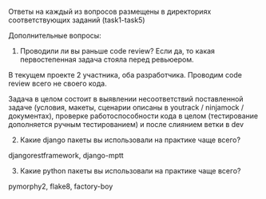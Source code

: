 Ответы на каждый из вопросов размещены в директориях соответствующих заданий (task1-task5)


Дополнительные вопросы:

1. Проводили ли вы раньше code review? Если да, то какая первостепенная задача стояла перед ревьюером.

В текущем проекте 2 участника, оба разработчика. Проводим code review всего не своего кода.

Задача в целом состоит в выявлении несоответствий поставленной задаче (условия, макеты, сценарии описаны в youtrack / ninjamock / документах), проверке работоспособности кода в целом (тестирование дополняется ручным тестированием) и после слиянием ветки в dev

2. Какие django пакеты вы использовали на практике чаще всего?

djangorestframework, django-mptt

3. Какие python пакеты вы использовали на практике чаще всего?

pymorphy2, flake8, factory-boy
